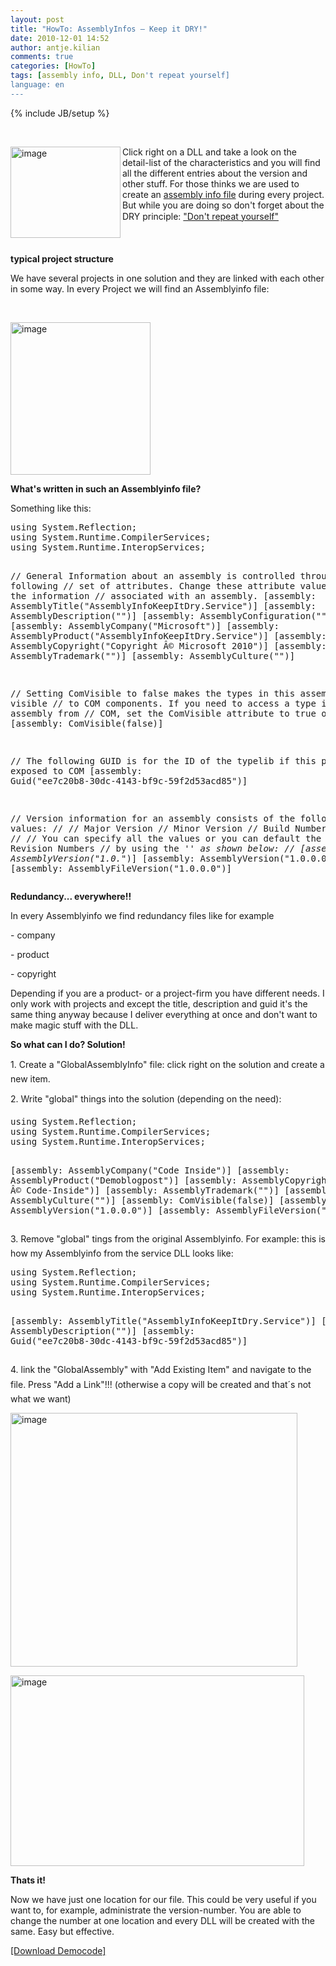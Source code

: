 ```yaml
---
layout: post
title: "HowTo: AssemblyInfos – Keep it DRY!"
date: 2010-12-01 14:52
author: antje.kilian
comments: true
categories: [HowTo]
tags: [assembly info, DLL, Don't repeat yourself]
language: en
---
```

{% include JB/setup %}
<p>&#160;</p> <img title="image" border="0" alt="image" align="left" src="{{BASE_PATH}}/assets/wp-images-de/image_thumb267.png" width="176" height="146" />  <p>Click right on a DLL and take a look on the detail-list of the characteristics and you will find all the different entries about the version and other stuff. For those thinks we are used to create an <a href="http://msdn.microsoft.com/en-us/library/microsoft.visualbasic.applicationservices.as">assembly info file</a> during every project. But while you are doing so don't forget about the DRY principle: <a href="http://en.wikipedia.org/wiki/Don't_repeat_yourself">"Don't repeat yourself"</a></p>  <p>&#160;</p>  <!--more-->  <p><b>typical project structure</b></p>  <p><b></b></p>  <p>We have several projects in one solution and they are linked with each other in some way. In every Project we will find an Assemblyinfo file:</p>  <p>&#160;</p> <img title="image" border="0" alt="image" src="{{BASE_PATH}}/assets/wp-images-de/image_thumb268.png" width="224" height="244" />  <p><b>What's written in such an Assemblyinfo file?</b></p>  <p><b></b></p>  <p>Something like this:</p>  <div style="padding-bottom: 0px; margin: 0px; padding-left: 0px; padding-right: 0px; display: inline; float: none; padding-top: 0px" id="scid:812469c5-0cb0-4c63-8c15-c81123a09de7:904622e2-48be-4e3f-948e-aa975efb1f00" class="wlWriterEditableSmartContent"><pre name="code" class="c#">using System.Reflection;
using System.Runtime.CompilerServices;
using System.Runtime.InteropServices;

// General Information about an assembly is controlled through the following
// set of attributes. Change these attribute values to modify the information
// associated with an assembly.
[assembly: AssemblyTitle("AssemblyInfoKeepItDry.Service")]
[assembly: AssemblyDescription("")]
[assembly: AssemblyConfiguration("")]
[assembly: AssemblyCompany("Microsoft")]
[assembly: AssemblyProduct("AssemblyInfoKeepItDry.Service")]
[assembly: AssemblyCopyright("Copyright Â© Microsoft 2010")]
[assembly: AssemblyTrademark("")]
[assembly: AssemblyCulture("")]

// Setting ComVisible to false makes the types in this assembly not visible
// to COM components.  If you need to access a type in this assembly from
// COM, set the ComVisible attribute to true on that type.
[assembly: ComVisible(false)]

// The following GUID is for the ID of the typelib if this project is exposed to COM
[assembly: Guid("ee7c20b8-30dc-4143-bf9c-59f2d53acd85")]

// Version information for an assembly consists of the following four values:
//
//      Major Version
//      Minor Version
//      Build Number
//      Revision
//
// You can specify all the values or you can default the Build and Revision Numbers
// by using the '*' as shown below:
// [assembly: AssemblyVersion("1.0.*")]
[assembly: AssemblyVersion("1.0.0.0")]
[assembly: AssemblyFileVersion("1.0.0.0")]
</pre></div>

<p><b>Redundancy... everywhere!!</b></p>

<p><b></b></p>

<p>In every Assemblyinfo we find redundancy files like for example</p>

<p>- company</p>

<p>- product</p>

<p>- copyright</p>

<p>Depending if you are a product- or a project-firm you have different needs. I only work with projects and except the title, description and guid it's the same thing anyway because I deliver everything at once and don't want to make magic stuff with the DLL.</p>

<p><b>So what can I do? Solution!</b></p>

<p>1. Create a "GlobalAssemblyInfo" file: click right on the solution and create a new item.</p>

<p>2. Write "global" things into the solution (depending on the need):</p>

<div style="padding-bottom: 0px; margin: 0px; padding-left: 0px; padding-right: 0px; display: inline; float: none; padding-top: 0px" id="scid:812469c5-0cb0-4c63-8c15-c81123a09de7:44670d8e-243c-4960-b524-a99c70564942" class="wlWriterEditableSmartContent"><pre name="code" class="c#">using System.Reflection;
using System.Runtime.CompilerServices;
using System.Runtime.InteropServices;

[assembly: AssemblyCompany("Code Inside")]
[assembly: AssemblyProduct("Demoblogpost")]
[assembly: AssemblyCopyright("Copyright Â© Code-Inside")]
[assembly: AssemblyTrademark("")]
[assembly: AssemblyCulture("")]
[assembly: ComVisible(false)]
[assembly: AssemblyVersion("1.0.0.0")]
[assembly: AssemblyFileVersion("1.0.0.0")]
</pre></div>

<p>3. Remove "global" tings from the original Assemblyinfo. For example: this is how my Assemblyinfo from the service DLL looks like:</p>

<div style="padding-bottom: 0px; margin: 0px; padding-left: 0px; padding-right: 0px; display: inline; float: none; padding-top: 0px" id="scid:812469c5-0cb0-4c63-8c15-c81123a09de7:52bbae41-f6ad-42d4-8124-997d9008c386" class="wlWriterEditableSmartContent"><pre name="code" class="c#">using System.Reflection;
using System.Runtime.CompilerServices;
using System.Runtime.InteropServices;

[assembly: AssemblyTitle("AssemblyInfoKeepItDry.Service")]
[assembly: AssemblyDescription("")]
[assembly: Guid("ee7c20b8-30dc-4143-bf9c-59f2d53acd85")]
</pre></div>

<p>4. link the "GlobalAssembly" with "Add Existing Item" and navigate to the file. Press "Add a Link"!!! (otherwise a copy will be created and that´s not what we want)</p>

<p><img title="image" border="0" alt="image" src="{{BASE_PATH}}/assets/wp-images-de/image_thumb269.png" width="459" height="406" /></p>

<p><img title="image" border="0" alt="image" src="{{BASE_PATH}}/assets/wp-images-de/image_thumb270.png" width="470" height="305" /></p>

<p><b>Thats it!</b></p>

<p><b></b></p>

<p>Now we have just one location for our file. This could be very useful if you want to, for example, administrate the version-number. You are able to change the number at one location and every DLL will be created with the same. Easy but effective.</p>

<p><a href="http://code-inside.de/files/democode/assemblyinfokeepitdry/assemblyinfokeepitdry.zip">[Download Democode]</a></p>
